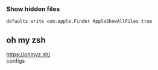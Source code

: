 ### Show hidden files
``` bash
defaults write com.apple.Finder AppleShowAllFiles true
```

## oh my zsh
https://ohmyz.sh/       
configs
